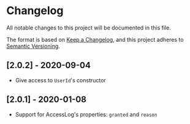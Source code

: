 # Changelog

All notable changes to this project will be documented in this file.

The format is based on [Keep a Changelog](https://keepachangelog.com/en/1.0.0/),
and this project adheres to [Semantic Versioning](https://semver.org/spec/v2.0.0.html).

## [2.0.2] - 2020-09-04

* Give access to `UserId`'s constructor

## [2.0.1] - 2020-01-08

* Support for AccessLog's properties:  `granted` and `reason`
